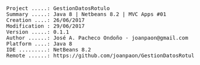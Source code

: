 <pre>

Project .....: GestionDatosRotulo
Summary .....: Java 8 | Netbeans 8.2 | MVC Apps #01
Creation ....: 26/06/2017
Modification : 29/06/2017
Version .....: 0.1.1
Author ......: José A. Pacheco Ondoño - joanpaon@gmail.com
Platform ....: Java 8
IDE .........: NetBeans 8.2
Remote ......: https://github.com/joanpaon/GestionDatosRotulo.git

</pre>
